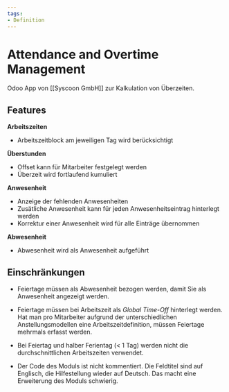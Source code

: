 ```yaml
---
tags:
- Definition
---
```

# Attendance and Overtime Management

Odoo App von [[Syscoon GmbH]] zur Kalkulation von Überzeiten.

## Features

**Arbeitszeiten**

* Arbeitszeitblock am jeweiligen Tag wird berücksichtigt

**Überstunden**

* Offset kann für Mitarbeiter festgelegt werden
* Überzeit wird fortlaufend kumuliert

**Anwesenheit**

* Anzeige der fehlenden Anwesenheiten
* Zusätliche Anwesenheit kann für jeden Anwesenheitseintrag hinterlegt werden
* Korrektur einer Anwesenheit wird für alle Einträge übernommen

**Abwesenheit**

* Abwesenheit wird als Anwesenheit aufgeführt

## Einschränkungen

* Feiertage müssen als Abwesenheit bezogen werden, damit Sie als Anwesenheit angezeigt werden.

* Feiertage müssen bei Arbeitszeit als *Global Time-Off* hinterlegt werden. Hat man pro Mitarbeiter aufgrund der unterschiedlichen Anstellungsmodellen eine Arbeitszeitdefinition, müssen Feiertage mehrmals erfasst werden.

* Bei Feiertag und halber Ferientag (< 1 Tag) werden nicht die durchschnittlichen Arbeitszeiten verwendet.

* Der Code des Moduls ist nicht kommentiert. Die Feldtitel sind auf Englisch, die Hilfestellung wieder auf Deutsch. Das macht eine Erweiterung des Moduls schwierig.